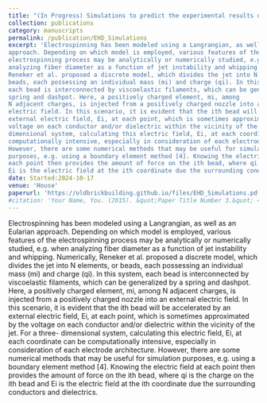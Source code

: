 ```yaml
---
title: "(In Progress) Simulations to predict the experimental results obtained from prior publication: Controlled deposition of electrospun nanofibers by electrohydrodynamic deflection"
collection: publications
category: manuscripts
permalink: /publication/EHD_Simulations
excerpt: 'Electrospinning has been modeled using a Langrangian, as well as an Eularian
approach. Depending on which model is employed, various features of the
electrospinning process may be analytically or numerically studied, e.g. when
analyzing fiber diameter as a function of jet instability and whipping. Numerically,
Reneker et al. proposed a discrete model, which divides the jet into N elements, or
beads, each possessing an individual mass (mi) and charge (qi). In this system,
each bead is interconnected by viscoelastic filaments, which can be generalized by a
spring and dashpot. Here, a positively charged element, mi, among
N adjacent charges, is injected from a positively charged nozzle into an external
electric field. In this scenario, it is evident that the ith bead will be accelerated by an
external electric field, Ei, at each point, which is sometimes approximated by the
voltage on each conductor and/or dielectric within the vicinity of the jet. For a three-
dimensional system, calculating this electric field, Ei, at each coordinate can be
computationally intensive, especially in consideration of each electrode architecture.
However, there are some numerical methods that may be useful for simulation
purposes, e.g. using a boundary element method [4]. Knowing the electric field at
each point then provides the amount of force on the ith bead, where qi is the charge on the ith bead and
Ei is the electric field at the ith coordinate due the surrounding conductors and dielectrics...'
date: Started:2024-10-17
venue: 'House'
paperurl: 'https://oldbrickbuilding.github.io/files/EHD_Simulations.pdf'
#citation: 'Your Name, You. (2015). &quot;Paper Title Number 3.&quot; <i>Journal 1</i>. 1(3).'
---
```

Electrospinning has been modeled using a Langrangian, as well as an Eularian
approach. Depending on which model is employed, various features of the
electrospinning process may be analytically or numerically studied, e.g. when
analyzing fiber diameter as a function of jet instability and whipping. Numerically,
Reneker et al. proposed a discrete model, which divides the jet into N elements, or
beads, each possessing an individual mass (mi) and charge (qi). In this system,
each bead is interconnected by viscoelastic filaments, which can be generalized by a
spring and dashpot. Here, a positively charged element, mi, among
N adjacent charges, is injected from a positively charged nozzle into an external
electric field. In this scenario, it is evident that the ith bead will be accelerated by an
external electric field, Ei, at each point, which is sometimes approximated by the
voltage on each conductor and/or dielectric within the vicinity of the jet. For a three-
dimensional system, calculating this electric field, Ei, at each coordinate can be
computationally intensive, especially in consideration of each electrode architecture.
However, there are some numerical methods that may be useful for simulation
purposes, e.g. using a boundary element method [4]. Knowing the electric field at
each point then provides the amount of force on the ith bead, where qi is the charge on the ith bead and
Ei is the electric field at the ith coordinate due the surrounding conductors and dielectrics.
